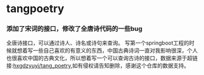 # tangpoetry
### 	添加了宋词的接口，修改了全唐诗代码的一些bug
全唐诗接口，可以通过诗人、诗名或诗句来查询。
写第一个springboot工程的时候就想着写一些自己喜欢的有意义的东西，中国古典诗词一直对我影响很深，个人也很喜欢中国的古典文化，所以想着写一个可以查询古诗的接口，数据来源于超链接:[hxgdzyuyi/tang_poetry](https://github.com/hxgdzyuyi/tang_poetry),如有侵权请告知删除，感谢这个仓库的数据支持。
